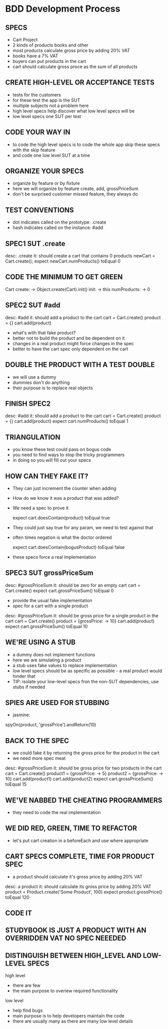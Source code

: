 # BDD Development Process

## SPECS
- Cart Project
- 2 kinds of products books and other
- most products calculate gross price by adding 20% VAT
- books have a 7% VAT
- buyers can put products in the cart
- cart should calculate gross proce as the sum of all products


## CREATE HIGH-LEVEL OR ACCEPTANCE TESTS
- tests for the customers
- for these test the app is the SUT
- multiple subjects not a problem here
- high level specs help discover what low level specs will be
- low level specs one SUT per test


## CODE YOUR WAY IN
- to code the high level specs is to code the whole app skip
  these specs with the skip feature
- and code one low level SUT at a time


## ORGANIZE YOUR SPECS
- organize by feature or by fixture
- here we will organize by feature create, add, grossPriceSum
- don't be surprised customer missed feature, they always do


## TEST CONVENTIONS
- dot indicates called on the prototype: .create
- hash indicates called on the instance: #add


## SPEC1 SUT .create

desc: .create
  it: should create a cart that contains 0 products
    newCart = Cart.create();
    expect newCart.numProducts() toEqual 0


## CODE THE MINIMUM TO GET GREEN

Cart
  create: -> Object.create(Cart).init()
  init: -> this
  numProducts: -> 0


## SPEC2 SUT #add

desc: #add
  it: should add a product to the cart
    cart = Cart.create()
    product = {}
    cart.add(product)


- what's with that fake product?
- better not to build the product and be dependent on it
- changes in a real product might force changes in the spec
- better to have the cart spec only dependent on the cart

## DOUBLE THE PRODUCT WITH A TEST DOUBLE

- we will use a dummy
- dummies don't do anything
- their purpose is to replace real objects


## FINISH SPEC2

desc: #add
  it: should add a product to the cart
    cart = Cart.create()
    product = {}
    cart.add(product)
    expect cart.numProducts() toEqual 1


## TRIANGULATION
- you know these test could pass on bogus code
- you need to find ways to stop the tricky programmers
- in doing so you will fill out your specs

## HOW CAN THEY FAKE IT?
- They can just increment the counter when adding
- How do we know it was a product that was added?
- We need a spec to prove it

  expect cart.doesContain(product) toEqual true

- They could just say true for any param, we need to test against that
- often times negation is what the doctor ordered

  expect cart.doesContain(bogusProduct) toEqual false

- these specs force a real implementation


## SPEC3 SUT grossPriceSum

desc: #grossPriceSum
it: should be zero for an empty cart
  cart = Cart.create()
  expect cart.grossPriceSum() toEqual 0

- provide the usual fake implementation
- spec for a cart with a single product

desc: #grossPriceSum
it: should be gross price for a single product in the cart
  cart = Cart.create()
  product = {grossPrice: -> 10}
  cart.add(product)
  expect cart.grossPriceSum() toEqual 10

## WE'RE USING A STUB
- a dummy does not implement functions
- here we are simulating a product
- a stub uses fake values to replace implementation
- low level specs should be as specific as possible - a real product would hinder that
- TIP: isolate your low-level specs fron the non-SUT dependencies, use stubs if needed

## SPIES ARE USED FOR STUBBING

- jasmine:

spyOn(product, 'grossPrice').andReturn(10)

## BACK TO THE SPEC
- we could fake it by returning the gross price for the product in the cart
- we need more spec meat

desc: #grossPriceSum
it: should be gross price for two products in the cart
  cart = Cart.create()
  product1 = {grossPrice: -> 5}
  product2 = {grossPrice: -> 10}
  cart.add(product1)
  cart.add(product2)
  expect cart.grossPriceSum() toEqual 15


## WE'VE NABBED THE CHEATING PROGRAMMERS
- they need to code the real implementation


## WE DID RED, GREEN, TIME TO REFACTOR
- let's put cart creation in a beforeEach and use where appropriate


## CART SPECS COMPLETE, TIME FOR PRODUCT SPEC

- a product should calculate it's gross price by adding 20% VAT

desc: a product
it: should calculate its gross price by adding 20% VAT
  product = Product.create('Some Product', 100)
  expect product.grossPrice() toEqual 120


## CODE IT

## STUDYBOOK IS JUST A PRODUCT WITH AN OVERRIDDEN VAT NO SPEC NEEEDED

## DISTINGUISH BETWEEN HIGH_LEVEL AND LOW-LEVEL SPECS

high level
- there are few
- the main purpose to overiew required functionality

low level
- help find bugs
- main purpose is to help developers maintain the code
- there are usually many as there are many low level details














